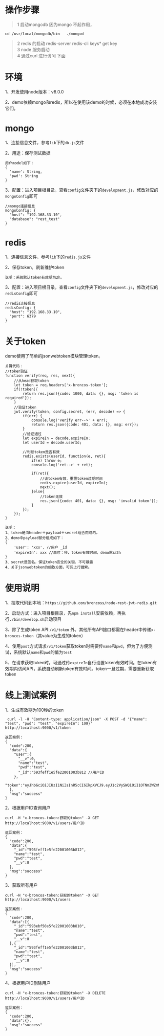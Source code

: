 # 操作步骤
>1 启动mongodb 因为mongo 不起作用，  
```
cd /usr/local/mongodb/bin   ./mongod     
```
  
>2 redis 的启动 redis-server   redis-cli  keys*   get key   
>3 node 服务启动  
>4 通过curl 进行访问 下面


# 环境
1、开发使用node版本：v8.0.0

2、demo依赖mongo和redis，所以在使用该demo的时候，必须在本地成功安装它们。

# mongo
1、连接信息文件，参考`lib`下的`db.js`文件

2、用途：保存测试数据
```
用户model如下：
{
  'name': String,
  'pwd': String
}
```
3、配置：进入项目根目录，查看`config`文件夹下的`development.js`，修改对应的`mongoConfig`即可
```
//mongo连接信息
mongoConfig: {
  "host": "192.168.33.10",
  "database": "rest_test"
}
```

# redis
1、连接信息文件，参考`lib`下的`redis.js`文件

2、保存token，刷新维护token
```
说明：系统默认token有效期为2h。
```
3、配置：进入项目根目录，查看`config`文件夹下的`development.js`，修改对应的`redisConfig`即可
```
//redis连接信息
redisConfig: {
  "host": "192.168.33.10",
  "port": 6379
}
```

# 关于token
demo使用了简单的jsonwebtoken模块管理token。
```
关键代码：
//token验证
function verify(req, res, next){
	//从head获取token
	let token = req.headers['x-broncos-token'];
	if(!token){
		return res.json({code: 1000, data: {}, msg: 'token is required'});
	}
	//验证token
	jwt.verify(token, config.secret, (err, decode) => {
		if(err) {
			console.log('verify err-->' + err);
			return res.json({code: 401, data: {}, msg: err});
		}
		//验证通过
		let expireIn = decode.expireIn;
		let userId = decode.userId;

		//判断token是否有效
		redis.exists(userId, function(e, ret){
			if(e) throw e;
			console.log('ret-->' + ret);

			if(ret){
				//该token有效，重置token过期时间
				redis.expire(userId, expireIn);
				next();
			}else{
				//token无效
				res.json({code: 401, data: {}, msg: 'invalid token'});
			}
		});
	});
}
```
```
说明：
1、token是由header＋payload＋secret组合而成的。
2、demo中payload部分组成如下：
{
    'user': 'xxx', //用户 _id
    'expireIn': xxx //单位：秒，token有效时间，demo默认2h
}
3、secret是签名，保证token安全的关键，不可暴露
4、关于jsonwebtoken的细致方面，可网上行搜索。
```

# 使用说明
1、拉取代码到本地：`https://github.com/broncoss/node-rest-jwt-redis.git`

2、启动方式：进入项目根目录，先`npm install`安装依赖，再执行`./bin/develop.sh`启动项目

3、除了生成token API `/v1/token` 外，其他所有API接口都需在header中传递`x-broncos-token`（其value为生成的token）

4、使用`post`方式请求`/v1/token`获取token时需要传`name`和`pwd`，但为了方便测试，系统默认`name`和`pwd`的值为`test`

5、在请求获取token时，可通过传`expireIn`自行设置token有效时间。在token有效期内访问API，系统自动刷新token有效时间。token一旦过期，需要重新获取token

# 线上测试案例
1、生成有效期为100秒的token
```
 curl -l -H "Content-type: application/json" -X POST -d '{"name": "test", "pwd": "test", "expireIn": 100}' http://localhost:9000/v1/token
```
```
返回案例：
{
  "code":200,
  "data":{
    "user":{
      "__v":0,
      "name":"test",
      "pwd":"test",
      "_id":"593feff1e5fe22001003b812 //用户ID
    },
    "token":"eyJhbGciOiJIUzI1NiIsInR5cCI6IkpXVCJ9.eyJ1c2VySWQiOiI1OTNmZWZmMWU1ZmUyMjAwMTAwM2I4MTIiLCJleHBpcmVJbiI6MTAwMDAwMCwiaWF0IjoxNDk3MzYyNDE3fQ.rcZp6DlRIgjr8lID7nV4nV9pxLEz_FNlVnG1US1GHdg"
  },
  "msg":"success"
}
```
2、根据用户ID查询用户
```
curl -H "x-broncos-token:获取的token" -X GET http://localhost:9000/v1/users/用户ID
```
```
返回案例：
{
  "code":200,
  "data":{
    "_id":"593feff1e5fe22001003b812",
    "name":"test",
    "pwd":"test",
    "__v":0
  },
  "msg":"success"
}
```
3、获取所有用户
```
curl -H "x-broncos-token:获取的token" -X GET http://localhost:9000/v1/users
```
```
返回案例：
{
  "code":200,
  "data":[{
    "_id":"593ebf50e5fe22001003b810",
    "name":"test",
    "pwd":"test",
    "__v":0
  },{
    "_id":"593feff1e5fe22001003b812",
    "name":"test",
    "pwd":"test",
    "__v":0
  }],
  "msg":"success"
}

```
4、根据用户ID删除用户
```
curl -H "x-broncos-token:获取的token" -X DELETE http://localhost:9000/v1/users/用户ID
```
```
返回案例：
{
  "code":200,
  "data":{},
  "msg":"success"
}
```
